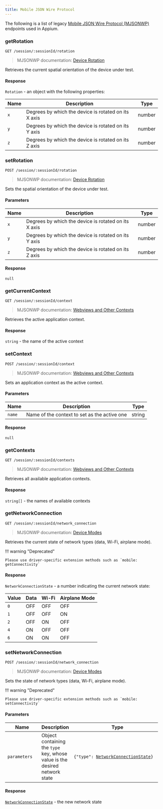 ```yaml
---
title: Mobile JSON Wire Protocol
---
```


<style>
  ul[data-md-component="toc"] .md-nav {
    display: none;
  }
</style>

The following is a list of legacy [Mobile JSON Wire Protocol (MJSONWP)](https://github.com/SeleniumHQ/mobile-spec/blob/master/spec-draft.md)
endpoints used in Appium.

### getRotation

```
GET /session/:sessionId/rotation
```

> MJSONWP documentation: [Device Rotation](https://github.com/SeleniumHQ/mobile-spec/blob/master/spec-draft.md#device-rotation)

Retrieves the current spatial orientation of the device under test.

#### Response

`Rotation` - an object with the following properties:

| Name | Description                                          | Type   |
| ---- | ---------------------------------------------------- | ------ |
| `x`  | Degrees by which the device is rotated on its X axis | number |
| `y`  | Degrees by which the device is rotated on its Y axis | number |
| `z`  | Degrees by which the device is rotated on its Z axis | number |

### setRotation

```
POST /session/:sessionId/rotation
```

> MJSONWP documentation: [Device Rotation](https://github.com/SeleniumHQ/mobile-spec/blob/master/spec-draft.md#device-rotation)

Sets the spatial orientation of the device under test.

#### Parameters

| Name | Description                                          | Type   |
| ---- | ---------------------------------------------------- | ------ |
| `x`  | Degrees by which the device is rotated on its X axis | number |
| `y`  | Degrees by which the device is rotated on its Y axis | number |
| `z`  | Degrees by which the device is rotated on its Z axis | number |

#### Response

`null`

### getCurrentContext

```
GET /session/:sessionId/context
```

> MJSONWP documentation: [Webviews and Other Contexts](https://github.com/SeleniumHQ/mobile-spec/blob/master/spec-draft.md#webviews-and-other-contexts)

Retrieves the active application context.

#### Response

`string` - the name of the active context

### setContext

```
POST /session/:sessionId/context
```

> MJSONWP documentation: [Webviews and Other Contexts](https://github.com/SeleniumHQ/mobile-spec/blob/master/spec-draft.md#webviews-and-other-contexts)

Sets an application context as the active context.

#### Parameters

| Name   | Description                                  | Type   |
| ------ | -------------------------------------------- | ------ |
| `name` | Name of the context to set as the active one | string |

#### Response

`null`

### getContexts

```
GET /session/:sessionId/contexts
```

> MJSONWP documentation: [Webviews and Other Contexts](https://github.com/SeleniumHQ/mobile-spec/blob/master/spec-draft.md#webviews-and-other-contexts)

Retrieves all available application contexts.

#### Response

`string[]` - the names of available contexts

### getNetworkConnection

```
GET /session/:sessionId/network_connection
```

> MJSONWP documentation: [Device Modes](https://github.com/SeleniumHQ/mobile-spec/blob/master/spec-draft.md#device-modes)

Retrieves the current state of network types (data, Wi-Fi, airplane mode).

!!! warning "Deprecated"

    Please use driver-specific extension methods such as `mobile: getConnectivity`

#### Response

`NetworkConnectionState` - a number indicating the current network state:

| Value | Data | Wi-Fi | Airplane Mode |
| ----- | ---- | ----- | ------------- |
| `0`   | OFF  | OFF   | OFF           |
| `1`   | OFF  | OFF   | ON            |
| `2`   | OFF  | ON    | OFF           |
| `4`   | ON   | OFF   | OFF           |
| `6`   | ON   | ON    | OFF           |

### setNetworkConnection

```
POST /session/:sessionId/network_connection
```

> MJSONWP documentation: [Device Modes](https://github.com/SeleniumHQ/mobile-spec/blob/master/spec-draft.md#device-modes)

Sets the state of network types (data, Wi-Fi, airplane mode).

!!! warning "Deprecated"

    Please use driver-specific extension methods such as `mobile: setConnectivity`

#### Parameters

| <div style="width:6em">Name</div> | Description                                                                | <div style="width:18em">Type</div>                    |
| --------------------------------- | -------------------------------------------------------------------------- | ----------------------------------------------------- |
| `parameters`                      | Object containing the `type` key, whose value is the desired network state | `{"type": `[`NetworkConnectionState`](#response_5)`}` |

#### Response

[`NetworkConnectionState`](#response_5) - the new network state
